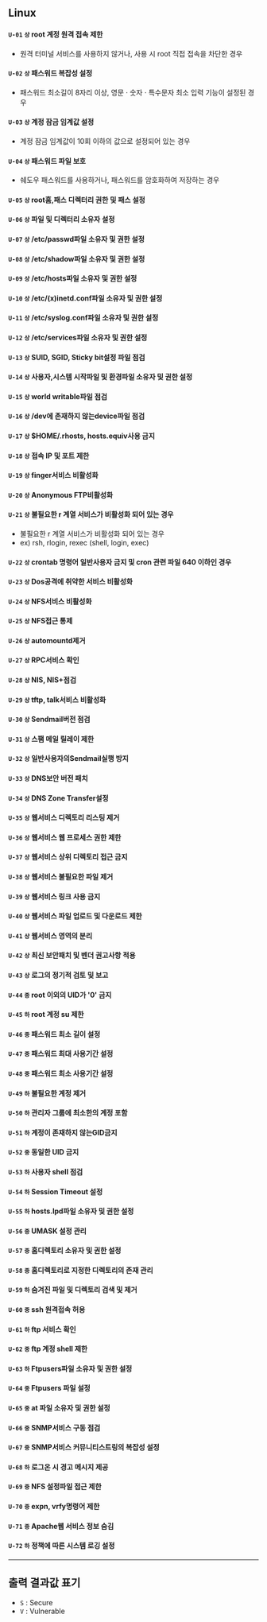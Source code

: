 ## Linux

#### `U-01`  `상`  root 계정 원격 접속 제한
- 원격 터미널 서비스를 사용하지 않거나, 사용 시 root 직접 접속을 차단한 경우

#### `U-02`  `상`  패스워드 복잡성 설정
- 패스워드 최소길이 8자리 이상, 영문 · 숫자 · 특수문자 최소 입력 기능이 설정된 경우

#### `U-03`  `상`  계정 잠금 임계값 설정
- 계정 잠금 임계값이 10회 이하의 값으로 설정되어 있는 경우

#### `U-04` `상` 패스워드 파일 보호
- 쉐도우 패스워드를 사용하거나, 패스워드를 암호화하여 저장하는 경우

#### `U-05` `상` root홈,패스 디렉터리 권한 및 패스 설정

#### `U-06` `상` 파일 및 디렉터리 소유자 설정

#### `U-07` `상` /etc/passwd파일 소유자 및 권한 설정

#### `U-08` `상` /etc/shadow파일 소유자 및 권한 설정

#### `U-09` `상` /etc/hosts파일 소유자 및 권한 설정

#### `U-10` `상` /etc/(x)inetd.conf파일 소유자 및 권한 설정

#### `U-11` `상` /etc/syslog.conf파일 소유자 및 권한 설정

#### `U-12` `상` /etc/services파일 소유자 및 권한 설정

#### `U-13` `상` SUID, SGID, Sticky bit설정 파일 점검

#### `U-14` `상` 사용자,시스템 시작파일 및 환경파일 소유자 및 권한 설정

#### `U-15` `상` world writable파일 점검

#### `U-16` `상` /dev에 존재하지 않는device파일 점검

#### `U-17` `상` $HOME/.rhosts, hosts.equiv사용 금지

#### `U-18` `상` 접속 IP 및 포트 제한

#### `U-19` `상` finger서비스 비활성화

#### `U-20` `상` Anonymous FTP비활성화

#### `U-21` `상`  불필요한 r 계열 서비스가 비활성화 되어 있는 경우
- 불필요한 r 계열 서비스가 비활성화 되어 있는 경우
- ex) rsh, rlogin, rexec (shell, login, exec)

#### `U-22` `상`  crontab 명령어 일반사용자 금지 및 cron 관련 파일 640 이하인 경우

#### `U-23` `상` Dos공격에 취약한 서비스 비활성화

#### `U-24` `상` NFS서비스 비활성화

#### `U-25` `상` NFS접근 통제

#### `U-26` `상` automountd제거

#### `U-27` `상` RPC서비스 확인

#### `U-28` `상` NIS, NIS+점검

#### `U-29` `상` tftp, talk서비스 비활성화

#### `U-30` `상` Sendmail버전 점검

#### `U-31` `상` 스팸 메일 릴레이 제한

#### `U-32` `상` 일반사용자의Sendmail실행 방지

#### `U-33` `상` DNS보안 버전 패치

#### `U-34` `상` DNS Zone Transfer설정

#### `U-35` `상` 웹서비스 디렉토리 리스팅 제거

#### `U-36` `상` 웹서비스 웹 프로세스 권한 제한

#### `U-37` `상` 웹서비스 상위 디렉토리 접근 금지

#### `U-38` `상` 웹서비스 불필요한 파일 제거

#### `U-39` `상` 웹서비스 링크 사용 금지

#### `U-40` `상` 웹서비스 파일 업로드 및 다운로드 제한

#### `U-41` `상` 웹서비스 영역의 분리

#### `U-42` `상` 최신 보안패치 및 벤더 권고사항 적용

#### `U-43` `상` 로그의 정기적 검토 및 보고

#### `U-44` `중` root 이외의 UID가 '0' 금지

#### `U-45` `하` root 계정 su 제한

#### `U-46` `중` 패스워드 최소 길이 설정

#### `U-47` `중` 패스워드 최대 사용기간 설정

#### `U-48` `중` 패스워드 최소 사용기간 설정

#### `U-49` `하` 불필요한 계정 제거

#### `U-50` `하` 관리자 그룹에 최소한의 계정 포함

#### `U-51` `하` 계정이 존재하지 않는GID금지

#### `U-52` `중` 동일한 UID 금지

#### `U-53` `하` 사용자 shell 점검

#### `U-54` `하` Session Timeout 설정

#### `U-55` `하` hosts.lpd파일 소유자 및 권한 설정

#### `U-56` `중` UMASK 설정 관리

#### `U-57` `중` 홈디렉토리 소유자 및 권한 설정

#### `U-58` `중` 홈디렉토리로 지정한 디렉토리의 존재 관리

#### `U-59` `하` 숨겨진 파일 및 디렉토리 검색 및 제거

#### `U-60` `중` ssh 원격접속 허용

#### `U-61` `하` ftp 서비스 확인

#### `U-62` `중` ftp 계정 shell 제한

#### `U-63` `하` Ftpusers파일 소유자 및 권한 설정

#### `U-64` `중` Ftpusers 파일 설정

#### `U-65` `중` at 파일 소유자 및 권한 설정

#### `U-66` `중` SNMP서비스 구동 점검

#### `U-67` `중` SNMP서비스 커뮤니티스트링의 복잡성 설정

#### `U-68` `하` 로그온 시 경고 메시지 제공

#### `U-69` `중` NFS 설정파일 접근 제한

#### `U-70` `중` expn, vrfy명령어 제한

#### `U-71` `중` Apache웹 서비스 정보 숨김

#### `U-72` `하` 정책에 따른 시스템 로깅 설정

<hr/>

## 출력 결과값 표기 
- `S` : Secure
- `V` : Vulnerable
